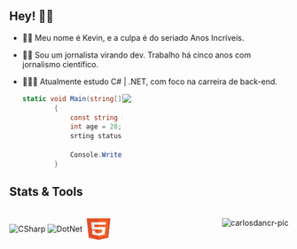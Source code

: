 ## Hey! 👋🏼

- 🧑🏻 Meu nome é Kevin, e a culpa é do seriado Anos Incríveis.
- ✍🏻 Sou um jornalista virando dev. Trabalho há cinco anos com jornalismo científico.
- 👨🏻‍💻 Atualmente estudo C# | .NET, com foco na carreira de back-end.

  <img align="right" width="300" src="https://media.giphy.com/media/AOSwwqVjNZlDO/giphy.gif"/>

  ```c#
  static void Main(string[] args)
          {
              const string name = "Kevin";
              int age = 28;
              srting status = "dev learning C# and .NET";

              Console.WriteLine($"Hey! I'm {name}, a {age} years old {status}.")
          }
  ```

## Stats & Tools
<div style="display: inline_block"><br>
 <img align="center" alt="CSharp" height="40" width="50" src="https://cdn.jsdelivr.net/gh/devicons/devicon/icons/csharp/csharp-original.svg">
 <img align="center" alt="DotNet" height="40" width="50" src="https://cdn.jsdelivr.net/gh/devicons/devicon/icons/dot-net/dot-net-plain.svg">
 <img align="center" alt="HTML" height="40" width="50" src="https://raw.githubusercontent.com/devicons/devicon/master/icons/html5/html5-original.svg">
 <img align="right" alt="carlosdancr-pic" height="150" src="https://pbs.twimg.com/media/EW-XDT3XQAE5fV4?format=jpg&name=small">
</div>

<!---
<a href="https://github.com/kevinalencarr">
  <img align="center" src="https://github-readme-stats.vercel.app/api/top-langs/?username=kevinalencarr&theme=dracula&hide_langs_below=1" />
</a>

<a href="https://github.com/kevinalencarr">
 <img align="center" src="https://github-readme-stats.vercel.app/api?username=kevinalencarr&show_icons=true&theme=dracula&line_height=27" alt="**SEU NOME** github stats"/>
</a>
--->

<!---
kevinalencarr/kevinalencarr is a ✨ special ✨ repository because its `README.md` (this file) appears on your GitHub profile.
You can click the Preview link to take a look at your changes.
--->
